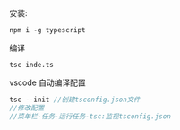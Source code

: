 安装:

```
npm i -g typescript
```

编译

```
tsc inde.ts
```

vscode 自动编译配置

```js
tsc --init //创建tsconfig.json文件
//修改配置
//菜单栏-任务-运行任务-tsc:监视tsconfig.json
```
